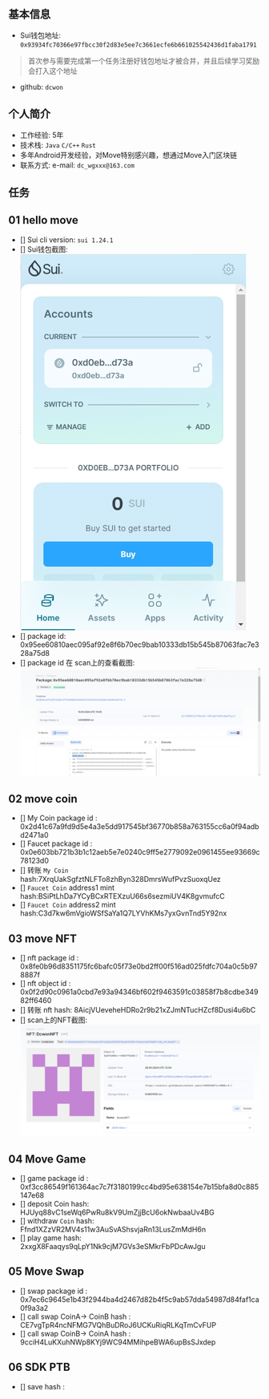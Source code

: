 ## 基本信息
- Sui钱包地址: `0x93934fc70366e97fbcc30f2d83e5ee7c3661ecfe6b661025542436d1faba1791`
> 首次参与需要完成第一个任务注册好钱包地址才被合并，并且后续学习奖励会打入这个地址
- github: `dcwon`

## 个人简介
- 工作经验: 5年
- 技术栈: `Java` `C/C++` `Rust`
- 多年Android开发经验，对Move特别感兴趣，想通过Move入门区块链
- 联系方式: e-mail: `dc_wgxxx@163.com` 

## 任务

##   01 hello move  
- [] Sui cli version: `sui 1.24.1`
- [] Sui钱包截图: ![Sui钱包截图](./images/sui_wallet.png)
- [] package id: 0x95ee60810aec095af92e8f6b70ec9bab10333db15b545b87063fac7e328a75d8
- [] package id 在 scan上的查看截图:![Scan截图](./images/package_id.png)

##   02 move coin
- [] My Coin package id : 0x2d41c67a9fd9d5e4a3e5dd917545bf36770b858a763155cc6a0f94adbd2471a0
- [] Faucet package id : 0x0e603bb721b3b1c12aeb5e7e0240c9ff5e2779092e0961455ee93669c78123d0
- [] 转账 `My Coin` hash:7XrqUakSgfztNLFTo8zhByn328DmrsWufPvzSuoxqUez
- [] `Faucet Coin` address1 mint hash:BSiPtLhDa7YCyBCxRTEXzuU66s6sezmiUV4K8gvmufcC
- [] `Faucet Coin` address2 mint hash:C3d7kw6mVgioWSfSaYa1Q7LYVhKMs7yxGvnTnd5Y92nx

##   03 move NFT
- [] nft package id : 0x8fe0b96d8351175fc6bafc05f73e0bd2ff00f516ad025fdfc704a0c5b978887f
- [] nft object id : 0x0f2d90c0961a0cbd7e93a94346bf602f9463591c03858f7b8cdbe34982ff6460
- [] 转账 nft  hash: 8AicjVUeveheHDRo2r9b21xZJmNTucHZcf8Dusi4u6bC
- [] scan上的NFT截图:![Scan截图](./images/my_NFT.png)

##   04 Move Game
- [] game package id : 0xf3cc86549f161364ac7c7f3180199cc4bd95e638154e7b15bfa8d0c885147e68
- [] deposit Coin hash: HJUyq88vC1seWq6PwRu8kV9UmZjjBcU6okNwbaaUv4BG
- [] withdraw `Coin` hash: Ffnd1XZzVR2MV4s11w3AuSvAShsvjaRn13LusZmMdH6n
- [] play game hash: 2xxgX8Faaqys9qLpY1Nk9cjM7GVs3eSMkrFbPDcAwJgu

##   05 Move Swap
- [] swap package id : 0x7ec6c9645e1b43f2944ba4d2467d82b4f5c9ab57dda54987d84faf1ca0f9a3a2
- [] call swap CoinA-> CoinB  hash : CE7vgTpR4ncNFMG7VQhBuDRoJ6UCKuRiqRLKqTmCvFUP
- [] call swap CoinB-> CoinA  hash : 9cciH4LuKXuhNWp8KYj9WC94MMihpeBWA6upBsSJxdep

##   06 SDK PTB
- [] save hash :
